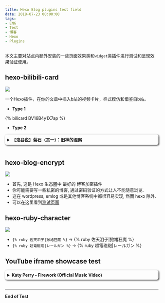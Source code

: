 ```yaml
---
title: Hexo Blog plugins test field
date: 2018-07-23 00:00:00
tags: 
- ENG
- Test
- 博客
- Hexo
- Plugins
---
```

本文主要对站点内额外安装的一些页面效果类和`widget`类插件进行测试和呈现效果验证使用。

## **hexo-bilibili-card**
![](https://nodei.co/npm/hexo-bilibili-card.png)

一个Hexo插件，在你的文章中插入b站的视频卡片，样式模仿和借鉴自b站。
- **Type 1**
<p>
{% bilicard BV16B4y1X7ap %}
</p>

- **Type 2**
<details style="box-shadow: 2px 2px 5px; border-radius: 6px; padding: .5em .5em .5em;">
    <summary><b>【鬼谷说】菊石（其一）：旧神的涅槃</b></summary>
    <div style="position: relative; padding-bottom: 75%; height: 0;">
        <iframe width="600" height="450" src="https://player.bilibili.com/player.html?aid=597067931&bvid=BV16B4y1X7ap&cid=734651916&page=1&high_quality=1" scrolling="no" border="0" frameborder="no" framespacing="0" allowfullscreen="true" style="position: absolute; top: 0; left: 0; width: 100%; height: 100%;"></iframe>
    </div>
    <br>
</details>
<br>

## **hexo-blog-encrypt**
![](https://nodei.co/npm/hexo-blog-encrypt.png)

- 首先, 这是 Hexo 生态圈中 最好的 博客加密插件
- 你可能需要写一些私密的博客, 通过密码验证的方式让人不能随意浏览.
- 这在 wordpress, emlog 或是其他博客系统中都很容易实现, 然而 hexo 除外.
- 可以在这里看到[测试页面](https://kivinsae.com/2018/07/23/2018-07-23-Hexo_encrypt_test)

## **hexo-ruby-character**
![](https://nodei.co/npm/hexo-ruby-character.png)

- `{% ruby 佐天泪子|掀裙狂魔 %}` → {% ruby 佐天泪子|掀裙狂魔 %}
- `{% ruby 超電磁砲|レールガン %}` → {% ruby 超電磁砲|レールガン %}

## **YouTube iframe showcase test**
<details style="box-shadow: 2px 2px 5px; border-radius: 6px; padding: .5em .5em .5em;">
    <summary><b>Katy Perry - Firework (Official Music Video)</b></summary>
    <div style="position: relative; padding-bottom: 56.25%; height: 0;">
        <iframe width="560" height="315" src="https://www.youtube.com/embed/QGJuMBdaqIw" frameborder="0" allow="accelerometer; autoplay; encrypted-media; gyroscope; picture-in-picture" allowfullscreen style="position: absolute; top: 0; left: 0; width: 100%; height: 100%;"></iframe>
    </div>
    <br>
</details>
<br>

---
**End of Test**